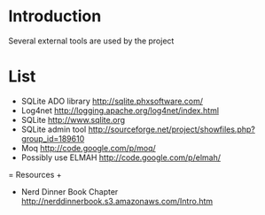 # Introduction #

Several external tools are used by the project


# List #

  * SQLite ADO library http://sqlite.phxsoftware.com/
  * Log4net http://logging.apache.org/log4net/index.html
  * SQLite http://www.sqlite.org
  * SQLite admin tool http://sourceforge.net/project/showfiles.php?group_id=189610
  * Moq http://code.google.com/p/moq/
  * Possibly use ELMAH http://code.google.com/p/elmah/

= Resources +
  * Nerd Dinner Book Chapter http://nerddinnerbook.s3.amazonaws.com/Intro.htm